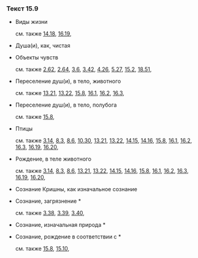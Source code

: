 ### Текст 15.9
	
- Виды жизни

	см. также  [14.18](../14/1418.md),  [16.19](../16/1619.md), 
	
- Душа(и), как, чистая

	
- Объекты чувств

	см. также  [2.62](../02/0262.md),  [2.64](../02/0264.md),  [3.6](../03/0306.md),  [3.42](../03/0342.md),  [4.26](../04/0426.md),  [5.27](../05/0527.md),  [15.2](../15/1502.md),  [18.51](../18/1851.md), 
	
- Переселение душ(и), в тело, животного

	см. также  [13.21](../13/1321.md),  [13.22](../13/1322.md),  [15.8](../15/1508.md),  [16.1](../16/1601.md),  [16.2](../16/1602.md),  [16.3](../16/1603.md), 
	
- Переселение душ(и), в тело, полубога

	см. также  [15.8](../15/1508.md), 
	
- Птицы

	см. также  [3.14](../03/0314.md),  [8.3](../08/0803.md),  [8.6](../08/0806.md),  [10.30](../10/1030.md),  [13.21](../13/1321.md),  [13.22](../13/1322.md),  [14.15](../14/1415.md),  [14.16](../14/1416.md),  [15.8](../15/1508.md),  [16.1](../16/1601.md),  [16.2](../16/1602.md),  [16.3](../16/1603.md),  [16.19](../16/1619.md),  [16.20](../16/1620.md), 
	
- Рождение, в теле животного

	см. также  [3.14](../03/0314.md),  [8.3](../08/0803.md),  [8.6](../08/0806.md),  [13.21](../13/1321.md),  [13.22](../13/1322.md),  [14.15](../14/1415.md),  [14.16](../14/1416.md),  [15.8](../15/1508.md),  [16.1](../16/1601.md),  [16.2](../16/1602.md),  [16.3](../16/1603.md),  [16.19](../16/1619.md),  [16.20](../16/1620.md), 
	
- Сознание Кришны, как изначальное сознание

	
- Сознание, загрязнение *

	см. также  [3.38](../03/0338.md),  [3.39](../03/0339.md),  [3.40](../03/0340.md), 
	
- Сознание, изначальная природа *

	
- Сознание, рождение в соответствии с *

	см. также  [15.8](../15/1508.md),  [15.10](../15/1510.md), 
